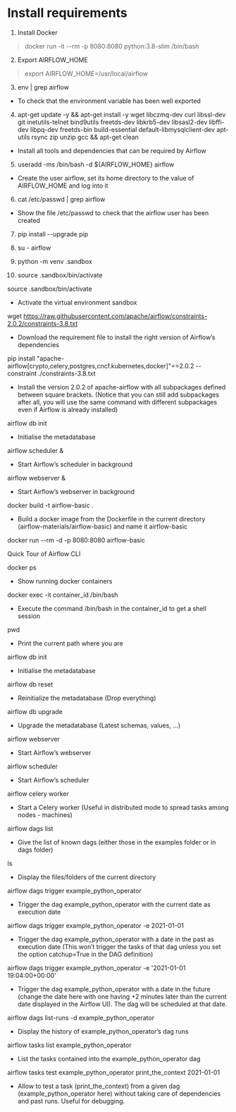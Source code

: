 # Install requirements

1. Install Docker
> docker run -it --rm -p 8080:8080 python:3.8-slim /bin/bash

2. Export AIRFLOW_HOME
> export AIRFLOW_HOME=/usr/local/airflow

3. env | grep airflow
* To check that the environment variable has been well exported


4. apt-get update -y && apt-get install -y wget libczmq-dev curl libssl-dev git inetutils-telnet bind9utils freetds-dev libkrb5-dev libsasl2-dev libffi-dev libpq-dev freetds-bin build-essential default-libmysqlclient-dev apt-utils rsync zip unzip gcc && apt-get clean
* Install all tools and dependencies that can be required by Airflow


5. useradd -ms /bin/bash -d ${AIRFLOW_HOME} airflow
* Create the user airflow, set its home directory to the value of AIRFLOW_HOME and log into it


6. cat /etc/passwd | grep airflow
* Show the file /etc/passwd to check that the airflow user has been created

7. pip install --upgrade pip

8. su - airflow

9. python -m venv .sandbox

10. source .sandbox/bin/activate

source .sandbox/bin/activate
* Activate the virtual environment sandbox

wget https://raw.githubusercontent.com/apache/airflow/constraints-2.0.2/constraints-3.8.txt
* Download the requirement file to install the right version of Airflow’s dependencies 


pip install "apache-airflow[crypto,celery,postgres,cncf.kubernetes,docker]"==2.0.2 --constraint ./constraints-3.8.txt


* Install the version 2.0.2 of apache-airflow with all subpackages defined between square brackets. (Notice that you can still add subpackages after all, you will use the same command with different subpackages even if Airflow is already installed)


airflow db init
* Initialise the metadatabase


airflow scheduler &
* Start Airflow’s scheduler in background


airflow webserver &
* Start Airflow’s webserver in background


docker build -t airflow-basic .
* Build a docker image from the Dockerfile in the current directory (airflow-materials/airflow-basic)  and name it airflow-basic

docker run --rm -d -p 8080:8080 airflow-basic

Quick Tour of Airflow CLI


docker ps
* Show running docker containers


docker exec -it container_id /bin/bash
* Execute the command /bin/bash in the container_id to get a shell session


pwd
* Print the current path where you are


airflow db init
* Initialise the metadatabase


airflow db reset
* Reinitialize the metadatabase (Drop everything)


airflow db upgrade
* Upgrade the metadatabase (Latest schemas, values, ...)


airflow webserver
* Start Airflow’s webserver


airflow scheduler
* Start Airflow’s scheduler


airflow celery worker
* Start a Celery worker (Useful in distributed mode to spread tasks among nodes - machines)


airflow dags list
* Give the list of known dags (either those in the examples folder or in dags folder)


ls
* Display the files/folders of the current directory 


airflow dags trigger example_python_operator
* Trigger the dag example_python_operator with the current date as execution date


airflow dags trigger example_python_operator -e 2021-01-01
* Trigger the dag example_python_operator with a date in the past as execution date (This won’t trigger the tasks of that dag unless you set the option catchup=True in the DAG definition)


airflow dags trigger example_python_operator -e '2021-01-01 19:04:00+00:00'
* Trigger the dag example_python_operator with a date in the future (change the date here with one having +2 minutes later than the current date displayed in the Airflow UI). The dag will be scheduled at that date.


airflow dags list-runs -d example_python_operator
* Display the history of example_python_operator’s dag runs


airflow tasks list example_python_operator
* List the tasks contained into the example_python_operator dag


airflow tasks test example_python_operator print_the_context 2021-01-01
* Allow to test a task (print_the_context) from a given dag (example_python_operator here) without taking care of dependencies and past runs. Useful for debugging.